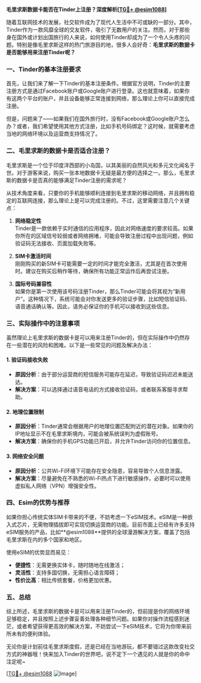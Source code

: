 **毛里求斯数据卡能否在Tinder上注册？深度解析[[TG💪+ @esim1088](https://t.me/s/esim1088)]**

随着互联网技术的发展，社交软件成为了现代人生活中不可或缺的一部分。其中，Tinder作为一款风靡全球的交友软件，吸引了无数用户的关注。然而，对于那些身在国外或计划出国旅行的人来说，如何使用Tinder却成为了一个令人头疼的问题。特别是像毛里求斯这样的热门旅游目的地，很多人会好奇：**毛里求斯的数据卡是否能够用来注册Tinder呢？**

### **一、Tinder的基本注册要求**

首先，让我们来了解一下Tinder的基本注册条件。根据官方说明，Tinder的主要注册方式是通过Facebook账户或Google账户进行登录。这也就意味着，如果你有这两个平台的账户，并且设备能够正常连接到网络，那么理论上你可以直接完成注册。

但是，问题来了——如果我们在国外旅行时，没有Facebook或Google账户怎么办？或者，我们希望使用其他方式注册，比如手机号码绑定？这时候，就需要考虑当地的网络环境以及运营商支持情况了。

### **二、毛里求斯的数据卡是否适合注册？**

毛里求斯是一个位于印度洋西部的小岛国，以其美丽的自然风光和多元文化闻名于世。对于游客来说，购买一张本地数据卡无疑是最方便的选择之一。那么，毛里求斯的数据卡是否真的能够满足Tinder注册的需求呢？

从技术角度来看，只要你的手机能够顺利连接到毛里求斯的移动网络，并且拥有稳定的互联网连接，那么理论上是可以完成注册的。不过，这里需要注意几个关键点：

1. **网络稳定性**  
   Tinder是一款依赖于实时通信的应用程序，因此对网络速度的要求较高。如果你所在的区域信号较弱或者网络拥堵，可能会导致注册过程中出现问题，例如验证码无法接收、页面加载失败等。

2. **SIM卡激活时间**  
   刚刚购买的新SIM卡可能需要一定的时间才能完全激活，尤其是在首次使用时。建议在购买后稍作等待，确保所有功能正常运作后再尝试注册。

3. **国际号码兼容性**  
   如果你是第一次使用该号码注册Tinder，那么Tinder可能会将其视为“新用户”。这种情况下，系统可能会对你发送更多的验证步骤，比如短信验证码、语音通话确认等。因此，请务必保证你的手机可以接收到这些信息。

### **三、实际操作中的注意事项**

虽然理论上毛里求斯的数据卡是可以用来注册Tinder的，但在实际操作中仍然存在一些潜在的风险和困难。以下是一些常见的问题及解决办法：

#### **1. 验证码接收失败**
   - **原因分析**：由于部分运营商的短信服务可能存在延迟，导致验证码迟迟未能送达。
   - **解决方案**：可以选择通过语音电话的方式接收验证码，或者联系客服寻求帮助。

#### **2. 地理位置限制**
   - **原因分析**：Tinder通常会根据用户的地理位置匹配附近的潜在对象。如果你的IP地址显示不在毛里求斯境内，可能会被系统误判为虚假账号。
   - **解决方案**：确保你的手机GPS功能已开启，并允许Tinder访问你的位置信息。

#### **3. 网络安全问题**
   - **原因分析**：公共Wi-Fi环境下可能存在安全隐患，容易导致个人信息泄露。
   - **解决方案**：尽量避免在不熟悉的Wi-Fi热点下进行敏感操作，必要时可以使用虚拟私人网络（VPN）增强安全性。

### **四、Esim的优势与推荐**

如果你担心传统实体SIM卡带来的不便，不妨考虑一下eSIM技术。eSIM是一种嵌入式芯片，无需物理插拔即可实现切换运营商的功能。目前市面上已经有许多支持eSIM服务的产品，比如**@esim1088**提供的全球漫游解决方案，覆盖了包括毛里求斯在内的多个国家和地区。

使用eSIM的优势显而易见：
- **便捷性**：无需更换实体卡，随时随地在线激活；
- **灵活性**：支持多国切换，无需担心语言障碍；
- **性价比高**：相比传统套餐，价格更加优惠。

### **五、总结**

综上所述，毛里求斯的数据卡是可以用来注册Tinder的，但前提是你的网络环境足够稳定，并且按照上述步骤妥善处理各种细节问题。如果你对操作流程感到迷茫，或者希望获得更高效的解决方案，不妨尝试一下eSIM技术，它将为你带来前所未有的便利体验。

无论你是计划前往毛里求斯度假，还是已经在当地游玩，都不要错过这款改变社交方式的神器哦！快来加入Tinder的世界吧，说不定下一个遇见的人就是你的命中注定呢~

[[TG💪+ @esim1088](https://t.me/s/esim1088) ![Image](https://i.postimg.cc/4NQfJmqS/Snipaste-2025-05-13-00-14-12.png)]
